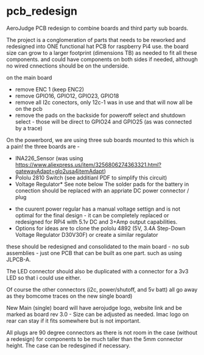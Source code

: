 # pcb_redesign

AeroJudge PCB redesign to combine boards and third party sub boards.

The project is a conglomeration of parts that needs to be reworked and redesigned into ONE functional hat PCB for raspberry Pi4 use. 
the board size can grow to a larger footprint (dimensions TB) as needed to fit all these components. and could have components on both sides if needed, although no wired cnnections should be on the underside. 

on the main board 
- remove ENC 1 (keep ENC2)
- remove GPIO16, GPIO12, GPIO23, GPIO18
- remove all I2c conectors, only 12c-1 was in use and that will now all be on the pcb
- remove the pads on the backside for poweroff select and shutdown select - those will be direct to GPIO24 and GPIO25 (as was connected by a trace)


On the powerbord, we are using three sub boards mounted to this which is a pain!
the three boards are - 
  - INA226_Sensor (was using https://www.aliexpress.us/item/3256806274363321.html?gatewayAdapt=glo2usa4itemAdapt)
  - Pololu 2810 Switch (see additianl PDF to simplify this circuit)
  - Voltage Regulator* See note below
The solder pads for the battery in conection should be replaced with an appriate DC power connector / plug

* the cuurent power regular has a manual voltage settign and is not optimal for the final design - it can be completely replaced or redesigned for RPi4 with 5.1v DC and 3+Amp output capabilities.
* Options for ideas are to clone the pololu 4892 (5V, 3.4A Step-Down Voltage Regulator D30V30F) or create a similar regulator

these should be redesigned and consolidated to the main board - no sub assemblies - just one PCB that can be built as one part. such as using JLPCB-A.

The LED connector should also be duplicated with a connector for a 3v3 LED so that i could use either. 

Of course the other connectors (i2c, power/shutoff, and 5v batt) all go away as they bomcome traces on the new single board)


New Main (single) board will have aerojudge logo, website link and be marked as board rev 3.0 - Size can be adjusted as needed. 
Imac logo on rear can stay if it fits somewhere but is not important. 

All plugs are 90 degree connectors as there is not room in the case (without a redesign) for components to be much taller than the 5mm connector height. The case can be redesgined if necessary. 
